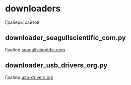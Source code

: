 # downloaders
Граберы сайтов.

## downloader_seagullscientific_com.py
Грабер [seagullscientific.com](https://www.seagullscientific.com)

## downloader_usb_drivers_org.py
Грабер [usb-drivers.org](https://www.usb-drivers.org/)